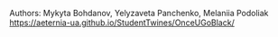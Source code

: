 Authors: Mykyta Bohdanov, Yelyzaveta Panchenko, Melaniia Podoliak https://aeternia-ua.github.io/StudentTwines/OnceUGoBlack/
